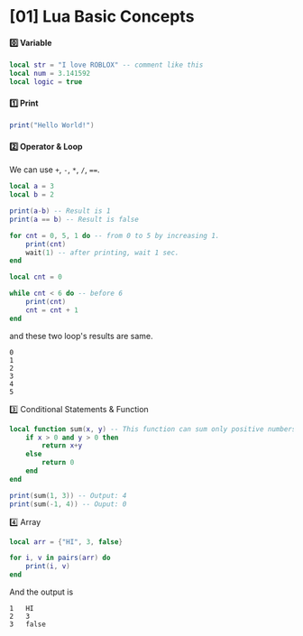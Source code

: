 # [01] Lua Basic Concepts

#### 0️⃣ Variable
```lua
local str = "I love ROBLOX" -- comment like this
local num = 3.141592
local logic = true
```

#### 1️⃣ Print
```lua
print("Hello World!")
```

#### 2️⃣ Operator & Loop
We can use `+`, `-`, `*`, `/`, `==`.

```lua
local a = 3
local b = 2

print(a-b) -- Result is 1
print(a == b) -- Result is false
```

```lua
for cnt = 0, 5, 1 do -- from 0 to 5 by increasing 1.
    print(cnt)
    wait(1) -- after printing, wait 1 sec.
end
```

```lua
local cnt = 0

while cnt < 6 do -- before 6
    print(cnt)
    cnt = cnt + 1
end
```

and these two loop's results are same.

```
0
1
2
3
4
5
```

3️⃣ Conditional Statements & Function

```lua
local function sum(x, y) -- This function can sum only positive numbers
    if x > 0 and y > 0 then
        return x+y
    else
        return 0
    end
end

print(sum(1, 3)) -- Output: 4
print(sum(-1, 4)) -- Ouput: 0
```

4️⃣ Array
```lua
local arr = {"HI", 3, false}

for i, v in pairs(arr) do
    print(i, v)
end
```

And the output is

```
1   HI
2   3
3   false
```
